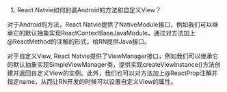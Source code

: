 1. React Natvie如何封装Android的方法和自定义View？

对于Android的方法，React Natvie提供了NativeModule接口，例如我们可以继承它的默认抽象实现ReactContextBaseJavaModule，通过对方法加上@ReactMethod的注解的形式，给RN提供Java接口。

对于自定义View, React Natvie提供了ViewManager接口，例如我们可以继承它的默认抽象实现SimpleViewManager类，提供实现createViewInstance()方法创建并返回自定义View的实例。此外，我们也可以对方法加上@ReactProp注解并指定name，从而让RN开发的时候可以设置自定义View的属性。
